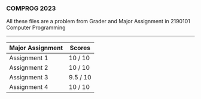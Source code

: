 ### COMPROG 2023

All these files are a problem from Grader and Major Assignment in 2190101 Computer Programming

***

| Major Assignment | Scores |
| --- | --- |
| Assignment 1 | 10  / 10 |
| Assignment 2 | 10  / 10 |
| Assignment 3 | 9.5 / 10 |
| Assignment 4 | 10  / 10 |
